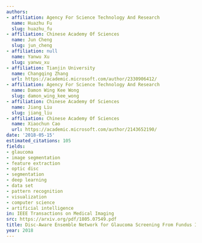 ```yaml
---
authors:
- affiliation: Agency For Science Technology And Research
  name: Huazhu Fu
  slug: huazhu_fu
- affiliation: Chinese Academy Of Sciences
  name: Jun Cheng
  slug: jun_cheng
- affiliation: null
  name: Yanwu Xu
  slug: yanwu_xu
- affiliation: Tianjin University
  name: Changqing Zhang
  url: https://academic.microsoft.com/author/2330906412/
- affiliation: Agency For Science Technology And Research
  name: Damon Wing Kee Wong
  slug: damon_wing_kee_wong
- affiliation: Chinese Academy Of Sciences
  name: Jiang Liu
  slug: jiang_liu
- affiliation: Chinese Academy Of Sciences
  name: Xiaochun Cao
  url: https://academic.microsoft.com/author/2143652190/
date: '2018-05-15'
estimated_citations: 105
fields:
- glaucoma
- image segmentation
- feature extraction
- optic disc
- segmentation
- deep learning
- data set
- pattern recognition
- visualization
- computer science
- artificial intelligence
in: IEEE Transactions on Medical Imaging
src: https://arxiv.org/pdf/1805.07549.pdf
title: Disc-Aware Ensemble Network for Glaucoma Screening From Fundus Image
year: 2018
---
```

